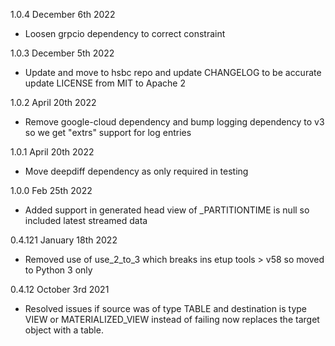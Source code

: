 1.0.4 December 6th 2022
- Loosen grpcio dependency to correct constraint

1.0.3 December 5th 2022
- Update and move to hsbc repo and update CHANGELOG to be accurate update LICENSE from MIT to Apache 2

1.0.2 April 20th 2022
- Remove google-cloud dependency and bump logging dependency to v3 so we get "extrs" support for log entries

1.0.1 April 20th 2022
- Move deepdiff dependency as only required in testing 

1.0.0 Feb 25th 2022
- Added support in generated head view of _PARTITIONTIME is null so included latest streamed data

0.4.121 January 18th 2022
- Removed use of use_2_to_3 which breaks ins etup tools > v58 so moved to Python 3 only

0.4.12 October 3rd 2021

- Resolved issues if source was of type TABLE and destination is type VIEW or MATERIALIZED_VIEW instead of failing now replaces the target object with a table.
